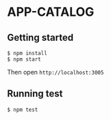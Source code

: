 # APP-CATALOG

## Getting started

```Shell
$ npm install
$ npm start
```

Then open `http://localhost:3005`

## Running test

```Shell
$ npm test
```